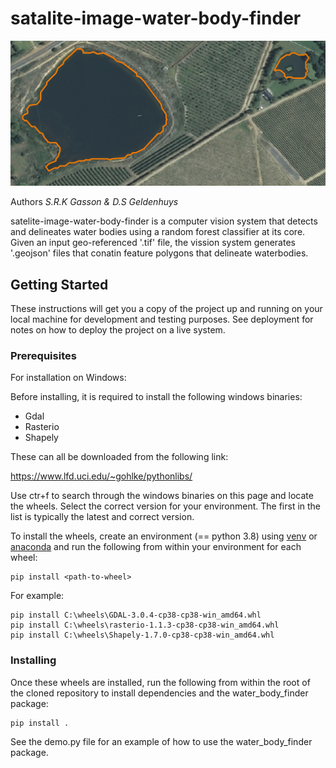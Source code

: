# satalite-image-water-body-finder
![image](wbdelin.png)

Authors _S.R.K Gasson & D.S Geldenhuys_

satelite-image-water-body-finder is a computer vision system that detects and delineates water bodies using a random forest classifier at its core. Given an input geo-referenced '.tif' file, the vission system generates '.geojson' files that conatin feature polygons that delineate waterbodies.

## Getting Started

These instructions will get you a copy of the project up and running on your local machine for development and testing purposes. See deployment for notes on how to
deploy the project on a live system.

### Prerequisites

For installation on Windows:

Before installing, it is required to install the following windows binaries:

- Gdal
- Rasterio
- Shapely

These can all be downloaded from the following link:

https://www.lfd.uci.edu/~gohlke/pythonlibs/

Use ctr+f to search through the windows binaries on this page and locate the wheels. Select the correct version for your environment. The first in the list is typically the latest and correct version.

To install the wheels, create an environment (== python 3.8) using [venv](https://docs.python.org/3/tutorial/venv.html) or [anaconda](https://docs.conda.io/projects/conda/en/latest/user-guide/tasks/manage-environments.html#creating-an-environment-with-commands) and run the following from within your environment for each wheel:

```
pip install <path-to-wheel>
```

For example:

```
pip install C:\wheels\GDAL-3.0.4-cp38-cp38-win_amd64.whl
pip install C:\wheels\rasterio-1.1.3-cp38-cp38-win_amd64.whl
pip install C:\wheels\Shapely-1.7.0-cp38-cp38-win_amd64.whl
```

### Installing

Once these wheels are installed, run the following from within the root of the cloned repository to install dependencies and the water_body_finder package:

```
pip install .
```

See the demo.py file for an example of how to use the water_body_finder package.
